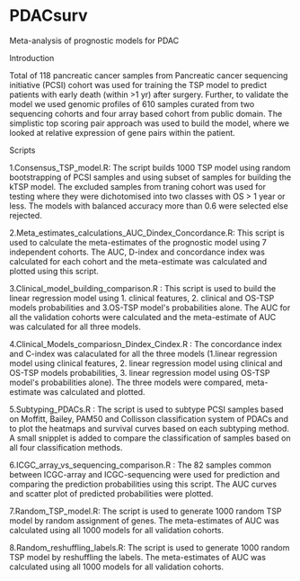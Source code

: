 # PDACsurv
Meta-analysis of prognostic models for PDAC

Introduction

Total of 118 pancreatic cancer samples from Pancreatic cancer sequencing initiative (PCSI) cohort was used for training the TSP model to predict patients with early death (within >1 yr) after surgery. Further, to validate the model we used genomic profiles of 610 samples curated from two sequencing cohorts and four array based cohort from public domain. The simplistic top scoring pair approach was used to build the model, where we looked at relative expression of gene pairs within the patient. 

Scripts

1.Consensus_TSP_model.R: The script builds 1000 TSP model using random bootstrapping of PCSI samples and using subset of samples for building the kTSP model. The excluded samples from traning cohort was used for testing where they were dichotomised into two classes with OS > 1 year or less. The models with balanced accuracy more than 0.6 were selected else rejected. 

2.Meta_estimates_calculations_AUC_Dindex_Concordance.R: This script is used to calculate the meta-estimates of the prognostic model using 7 independent cohorts. The AUC, D-index and concordance index was calculated for each cohort and the meta-estimate was calculated and plotted using this script.

3.Clinical_model_building_comparison.R : This script is used to build the linear regression model using 1. clinical features, 2. clinical and OS-TSP models probabilities and 3.OS-TSP model's probabilities alone. The AUC for all the validation cohorts were calculated and the meta-estimate of AUC was calculated for all three models.

4.Clinical_Models_compariosn_Dindex_Cindex.R : The concordance index and C-index was calaculated for all the three models (1.linear regression model using clinical features, 2. linear regression model using clinical and OS-TSP models probabilities, 3. linear regression model using OS-TSP model's probabilities alone). The three models were compared, meta-estimate was calculated and plotted.

5.Subtyping_PDACs.R : The script is used to subtype PCSI samples based on Moffitt, Bailey, PAM50 and Collisson classification system of PDACs and to plot the heatmaps and survival curves based on each subtyping method. A small snipplet is added to compare the classification of samples based on all four classification methods. 

6.ICGC_array_vs_sequencing_comparison.R : The 82 samples common between ICGC-array and ICGC-sequencing were used for prediction and comparing the prediction probabilities using this script. The AUC curves and scatter plot of predicted probabilities were plotted.

7.Random_TSP_model.R: The script is used to generate 1000 random TSP model by random assignment of genes. The meta-estimates of AUC was calculated using all 1000 models for all validation cohorts.

8.Random_reshuffling_labels.R: The script is used to generate 1000 random TSP model by reshuffling the labels. The meta-estimates of AUC was calculated using all 1000 models for all validation cohorts.


